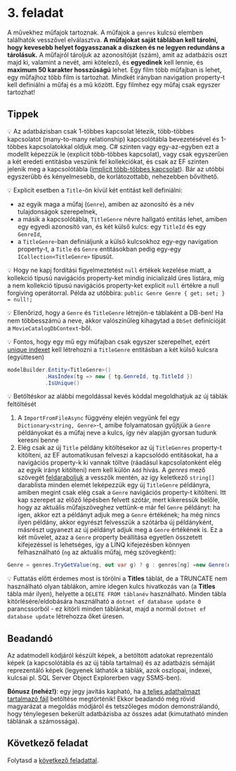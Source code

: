 # 3. feladat

A művekhez műfajok tartoznak. A műfajok a `genres` kulcsú elemben találhatók vesszővel elválasztva. **A műfajokat saját táblában kell tárolni, hogy kevesebb helyet fogyasszanak a diszken és ne legyen redundáns a tárolásuk.** A műfajról tároljuk az azonosítóját (szám), amit az adatbázis oszt majd ki, valamint a nevét, ami kötelező, és **egyedinek** kell lennie, és **maximum 50 karakter hosszúságú** lehet. Egy film több műfajban is lehet, egy műfajhoz több film is tartozhat. Mindkét irányban navigation property-t kell definiálni a műfaj és a mű között. Egy filmhez egy műfaj csak egyszer tartozhat!

## Tippek

:bulb: Az adatbázisban csak 1-többes kapcsolat létezik, több-többes kapcsolatot (many-to-many relationship) kapcsolótábla bevezetésével és 1-többes kapcsolatokkal oldjuk meg. C# szinten vagy egy-az-egyben ezt a modellt képezzük le (explicit több-többes kapcsolat), vagy csak egyszerűen a két eredeti entitásba veszünk fel kollekciókat, és csak az EF szinten jelenik meg a kapcsolótábla ([implicit több-többes kapcsolat](https://learn.microsoft.com/en-us/ef/core/modeling/relationships?tabs=fluent-api%2Cfluent-api-simple-key%2Csimple-key#many-to-many)). Bár az utóbbi egyszerűbb és kényelmesebb, de korlátozottabb, nehezebben bővíthető.

:bulb: Explicit esetben a `Title`-ön kívül két entitást kell definiálni:
  - az egyik maga a műfaj (`Genre`), amiben az azonosító és a név tulajdonságok szerepelnek, 
  - a másik a kapcsolótábla, `TitleGenre` névre hallgató entitás lehet, amiben egy egyedi azonosító van, és két külső kulcs: egy `TitleId` és egy  `GenreId`,
  - a `TitleGenre`-ban definiáljunk a külső kulcsokhoz egy-egy navigation property-t, a `Title` és `Genre` entitásokban pedig egy-egy `ICollection<TitleGenre>` típusút.

:bulb: Hogy ne kapj fordítási figyelmeztetést `null` értékek kezelése miatt, a kollekció típusú navigációs property-ket mindig inicializáld üres listára, míg a nem kollekció típusú navigációs property-ket explicit `null` értékre a null forgiving operátorral. Példa az utóbbira: `public Genre Genre { get; set; } = null!;`

:bulb: Ellenőrizd, hogy a `Genre` és `TitleGenre` létrejön-e táblaként a DB-ben! Ha nem többesszámú a neve, akkor valószínűleg kihagytad a `DbSet` definícióját a `MovieCatalogDbContext`-ből.

:bulb: Fontos, hogy egy mű egy műfajban csak egyszer szerepelhet, ezért [unique indexet](https://learn.microsoft.com/en-us/ef/core/modeling/indexes?tabs=fluent-api) kell létrehozni a `TitleGenre` entitásban a két külső kulcsra (együttesen)

```csharp
modelBuilder.Entity<TitleGenre>()
            .HasIndex(tg => new { tg.GenreId, tg.TitleId })
            .IsUnique()
```

:bulb: Betöltéskor az alábbi megoldással kevés kóddal megoldhatjuk az új táblák feltöltését
  1. A `ImportFromFileAsync` függvény elején vegyünk fel egy `Dictionary<string, Genre>`-t, amibe folyamatosan gyűjtjük a `Genre` példányokat és a műfaj neve a kulcs, így név alapján gyorsan tudunk keresni benne
  1. Elég csak az új `Title` példány kitöltésekor az új `TitleGenres` property-t kitölteni, az EF automatikusan felveszi a kapcsolódó entitásokat, ha a navigációs property-k ki vannak töltve (ráadásul kapcsolatonként elég az egyik irányt kitölteni) nem kell külön `Add` hívás. A *genres* mező szövegét [feldaraboljuk](https://learn.microsoft.com/en-us/dotnet/api/system.string.split?view=net-6.0#system-string-split(system-char-system-stringsplitoptions)) a vesszők mentén, az így keletkező `string[]` darablista minden elemét leképezzük egy új `TitleGenre` példányra, amiben megint csak elég csak a `Genre` navigációs property-t kitölteni. Itt kap szerepet az előző lépésben felvett szótár, mert kikeressük belőle, hogy az aktuális műfajszöveghez vettünk-e már fel `Genre` példányt: ha igen, akkor ezt a példányt adjuk meg a `Genre` értékének; ha még nincs ilyen példány, akkor egyrészt felvesszük a szótárba új példányként, másrészt ugyanezt az új példányt adjuk meg a `Genre` értékének is. Ez a két művelet, azaz a `Genre` property beállítása egyetlen összetett kifejezéssel is lehetséges, így a LINQ kifejezésben könnyen felhasználható (`ng` az aktuális műfaj, még szövegként):
```csharp
Genre = genres.TryGetValue(ng, out var g) ? g : genres[ng] =new Genre(ng)
```
:bulb: Futtatás előtt érdemes most is törölni a **Titles** táblát, de a TRUNCATE nem használható olyan táblákon, amire idegen kulcs hivatkozás van (a **Titles** tábla már ilyen), helyette a `DELETE FROM táblanév` használható. Minden tábla kitörlésére/eldobására használható a `dotnet ef database update 0` parancssorból - ez kitörli minden táblánkat, majd a normál `dotnet ef database update` létrehozza őket üresen.

## Beadandó

Az adatmodell kódjáról készült képek, a betöltött adatokat reprezentáló képek (a kapcsolótábla és az új tábla tartalmai) és az adatbázis sémáját reprezentáló képek (legyenek láthatók a táblák, azok oszlopai, indexei, kulcsai pl. SQL Server Object Explorerben vagy SSMS-ben).

**Bónusz (nehéz!)**: egy jegy javítás kapható, ha [a teljes adathalmazt tartalmazó fájl](https://datasets.imdbws.com/) betöltése megtörténik! Ekkor beadandó még rövid magyarázat a megoldás módjáról és tetszőleges módon demonstrálandó, hogy ténylegesen bekerült adatbázisba az összes adat (kimutatható minden táblának a számossága).

## Következő feladat

Folytasd a [következő feladattal](Feladat-4.md).
